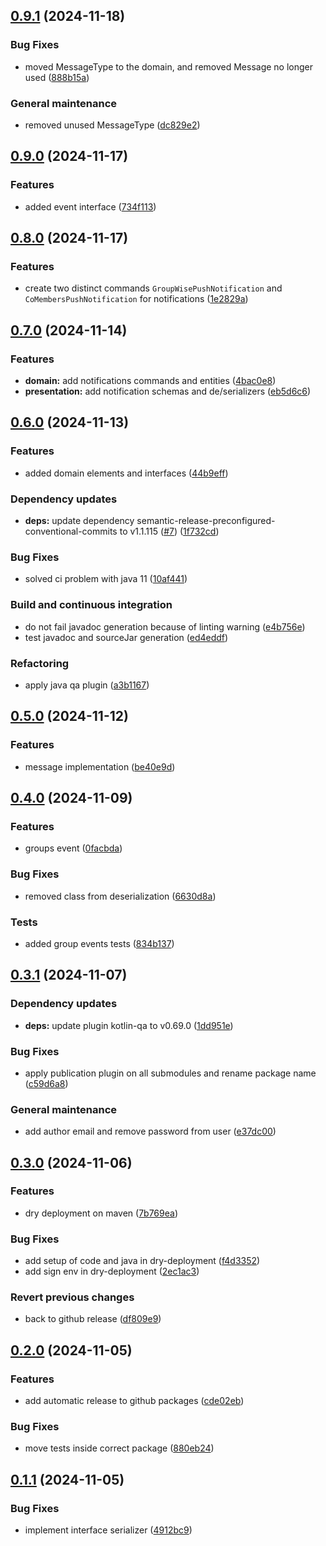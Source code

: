## [0.9.1](https://github.com/position-pal/shared-kernel/compare/0.9.0...0.9.1) (2024-11-18)

### Bug Fixes

* moved MessageType to the domain, and removed Message no longer used ([888b15a](https://github.com/position-pal/shared-kernel/commit/888b15a86b102812d889e5120763c8a82d9f3b35))

### General maintenance

* removed unused MessageType ([dc829e2](https://github.com/position-pal/shared-kernel/commit/dc829e2dc6e9551a206dbe104661363d6118bc84))

## [0.9.0](https://github.com/position-pal/shared-kernel/compare/0.8.0...0.9.0) (2024-11-17)

### Features

* added event interface ([734f113](https://github.com/position-pal/shared-kernel/commit/734f113cf3a5990c68da9a6677760f3167547633))

## [0.8.0](https://github.com/position-pal/shared-kernel/compare/0.7.0...0.8.0) (2024-11-17)

### Features

* create two distinct commands `GroupWisePushNotification` and `CoMembersPushNotification` for notifications ([1e2829a](https://github.com/position-pal/shared-kernel/commit/1e2829a053e057e50d0bd026860966543fe4dc36))

## [0.7.0](https://github.com/position-pal/shared-kernel/compare/0.6.0...0.7.0) (2024-11-14)

### Features

* **domain:** add notifications commands and entities ([4bac0e8](https://github.com/position-pal/shared-kernel/commit/4bac0e8ceba3e98fa48812406da50cd0411ef577))
* **presentation:** add notification schemas and de/serializers ([eb5d6c6](https://github.com/position-pal/shared-kernel/commit/eb5d6c628bd24e1da82d0a9afbc126896ebcba87))

## [0.6.0](https://github.com/position-pal/shared-kernel/compare/0.5.0...0.6.0) (2024-11-13)

### Features

* added domain elements and interfaces ([44b9eff](https://github.com/position-pal/shared-kernel/commit/44b9eff767fe4dda5318b0ab4345fa0cc9226f59))

### Dependency updates

* **deps:** update dependency semantic-release-preconfigured-conventional-commits to v1.1.115 ([#7](https://github.com/position-pal/shared-kernel/issues/7)) ([1f732cd](https://github.com/position-pal/shared-kernel/commit/1f732cdd6fb3228b6e8e6914e1b8bae9e0dfffe4))

### Bug Fixes

* solved ci problem with java 11 ([10af441](https://github.com/position-pal/shared-kernel/commit/10af44142b7f04ae9a4dbcb77165cfd6848fa808))

### Build and continuous integration

* do not fail javadoc generation because of linting warning ([e4b756e](https://github.com/position-pal/shared-kernel/commit/e4b756e566fc8a3fbad61ddc4413d2f9d09fa9ab))
* test javadoc and sourceJar generation ([ed4eddf](https://github.com/position-pal/shared-kernel/commit/ed4eddfb3551b2f11f797135a1e4aad3821d4f76))

### Refactoring

* apply java qa plugin ([a3b1167](https://github.com/position-pal/shared-kernel/commit/a3b11674d5fd353372b148f93de8c56c817069ab))

## [0.5.0](https://github.com/position-pal/shared-kernel/compare/0.4.0...0.5.0) (2024-11-12)

### Features

* message implementation ([be40e9d](https://github.com/position-pal/shared-kernel/commit/be40e9d05227eb61285437b6f920cb47150cb20a))

## [0.4.0](https://github.com/position-pal/shared-kernel/compare/0.3.1...0.4.0) (2024-11-09)

### Features

* groups event ([0facbda](https://github.com/position-pal/shared-kernel/commit/0facbdafc680f42abcbd9919ec10763e43e57228))

### Bug Fixes

* removed class from deserialization ([6630d8a](https://github.com/position-pal/shared-kernel/commit/6630d8ac6439b01c98e9336014590cc943b0da54))

### Tests

* added group events tests ([834b137](https://github.com/position-pal/shared-kernel/commit/834b137733b84038dc83cba362ecaab49c6acac9))

## [0.3.1](https://github.com/position-pal/shared-kernel/compare/0.3.0...0.3.1) (2024-11-07)

### Dependency updates

* **deps:** update plugin kotlin-qa to v0.69.0 ([1dd951e](https://github.com/position-pal/shared-kernel/commit/1dd951ea5a97b6e54cfd4ec0857fe0c5fa89cf18))

### Bug Fixes

* apply publication plugin on all submodules and rename package name ([c59d6a8](https://github.com/position-pal/shared-kernel/commit/c59d6a8f25634a301b54df9b1fb9d98faad6335c))

### General maintenance

* add author email and remove password from user ([e37dc00](https://github.com/position-pal/shared-kernel/commit/e37dc0015c7220eb777c79e84fc58f9792838a96))

## [0.3.0](https://github.com/position-pal/shared-kernel/compare/0.2.1...0.3.0) (2024-11-06)

### Features

* dry deployment on maven ([7b769ea](https://github.com/position-pal/shared-kernel/commit/7b769ea633b6a04356848b4c82688e604e7f37e0))

### Bug Fixes

* add setup of code and java in dry-deployment ([f4d3352](https://github.com/position-pal/shared-kernel/commit/f4d3352b18b9519f342c24e2242b75ddcf9f20d9))
* add sign env in dry-deployment ([2ec1ac3](https://github.com/position-pal/shared-kernel/commit/2ec1ac3eb19953f765203da09a36d6a01d24a563))

### Revert previous changes

* back to github release ([df809e9](https://github.com/position-pal/shared-kernel/commit/df809e938f629138851a803538aa7387e28d29a6))

## [0.2.0](https://github.com/position-pal/shared-kernel/compare/0.1.1...0.2.0) (2024-11-05)

### Features

* add automatic release to github packages ([cde02eb](https://github.com/position-pal/shared-kernel/commit/cde02eb45020f2cfe33d4149fdc68b0f017c8560))

### Bug Fixes

* move tests inside correct package ([880eb24](https://github.com/position-pal/shared-kernel/commit/880eb244b08a2617f0aa84225e990f760917d77e))

## [0.1.1](https://github.com/position-pal/shared-kernel/compare/0.1.0...0.1.1) (2024-11-05)

### Bug Fixes

* implement interface serializer ([4912bc9](https://github.com/position-pal/shared-kernel/commit/4912bc9c42486bf285e54fb018a790598be4e4a8))
